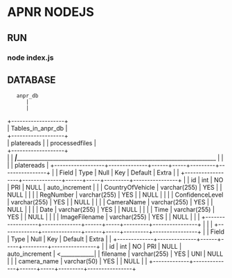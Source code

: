 # APNR NODEJS

## RUN
### node index.js

## DATABASE
       anpr_db
          |
          |
+-------------------+            
| Tables_in_anpr_db |           
+-------------------+           
| platereads        |
| processedfiles    |           
+-------------------+  
         |
         |
  _______|_______________________________________________________________________________
  |                                                                                     |
  |                                                                                     |
  platereads                                                                            |
  +------------------+--------------+------+-----+---------+----------------+           |
| Field            | Type         | Null | Key | Default | Extra          |             |
+------------------+--------------+------+-----+---------+----------------+             |
| id               | int          | NO   | PRI | NULL    | auto_increment |             |
| CountryOfVehicle | varchar(255) | YES  |     | NULL    |                |             |
| RegNumber        | varchar(255) | YES  |     | NULL    |                |             |
| ConfidenceLevel  | varchar(255) | YES  |     | NULL    |                |             |
| CameraName       | varchar(255) | YES  |     | NULL    |                |             |
| Date             | varchar(255) | YES  |     | NULL    |                |             |
| Time             | varchar(255) | YES  |     | NULL    |                |             |
| ImageFilename    | varchar(255) | YES  |     | NULL    |                |             |
+------------------+--------------+------+-----+---------+----------------+             |
                                                                                        |
                                                                                        |
    +-------------+--------------+------+-----+---------+----------------+              |
    | Field       | Type         | Null | Key | Default | Extra          |              |
    +-------------+--------------+------+-----+---------+----------------+              |
    | id          | int          | NO   | PRI | NULL    | auto_increment | <____________|
    | filename    | varchar(255) | YES  | UNI | NULL    |                |
    | camera_name | varchar(50)  | YES  |     | NULL    |                |
    +-------------+--------------+------+-----+---------+----------------+